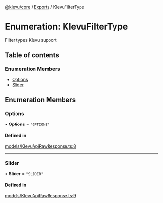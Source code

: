 [@klevu/core]() / [Exports](../modules.md) / KlevuFilterType

# Enumeration: KlevuFilterType

Filter types Klevu support

## Table of contents

### Enumeration Members

- [Options](KlevuFilterType.md#options)
- [Slider](KlevuFilterType.md#slider)

## Enumeration Members

### Options

• **Options** = ``"OPTIONS"``

#### Defined in

[models/KlevuApiRawResponse.ts:8](https://github.com/klevultd/frontend-sdk/blob/f1babb6/packages/klevu-core/src/models/KlevuApiRawResponse.ts#L8)

___

### Slider

• **Slider** = ``"SLIDER"``

#### Defined in

[models/KlevuApiRawResponse.ts:9](https://github.com/klevultd/frontend-sdk/blob/f1babb6/packages/klevu-core/src/models/KlevuApiRawResponse.ts#L9)
